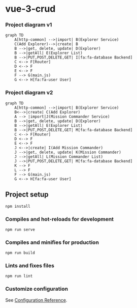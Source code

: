 # vue-3-crud

### Project diagram v1

```mermaid
graph TD
    A[http-common] -->|import| B(Explorer Service)
    C(Add Explorer)-->|create| B
    B -->|get, delete, update| D(Explorer)
    B -->|getAll| E(Explorer List)
    B -->|PUT,POST,DELETE,GET| I[fa:fa-database Backend]
    C <--> F[Router]
    D <--> F
    E <--> F
    F --> G(main.js)
    G <--> H[fa:fa-user User]
```

### Project diagram v2

```mermaid
graph TD
    A[http-common] -->|import| B(Explorer Service)
    B<-->|create| C(Add Explorer)
    A --> |import|J(Mission Commander Service)
    B -->|get, delete, update| D(Explorer)
    B -->|getAll| E(Explorer List)
    B -->|PUT,POST,DELETE,GET| M[fa:fa-database Backend]
    C <--> F[Router]
    D <--> F
    E <--> F
    J <-->|create| I(Add Mission Commander)
    J -->|get, delete, update| K(Mission Commander)
    J -->|getAll| L(Mission Commander List)
    J -->|PUT,POST,DELETE,GET| M[fa:fa-database Backend]
    K --> F
    L --> F
    F --> G(main.js)
    G <--> H[fa:fa-user User]
```


## Project setup
```
npm install
```

### Compiles and hot-reloads for development
```
npm run serve
```

### Compiles and minifies for production
```
npm run build
```

### Lints and fixes files
```
npm run lint
```

### Customize configuration
See [Configuration Reference](https://cli.vuejs.org/config/).
